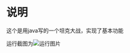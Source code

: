 # 说明

这个是用java写的一个坦克大战，实现了基本功能

运行截图为![运行图片](https://github.com/c-ttpfx/university/blob/main/%E5%A4%A7%E4%B8%80/java/%E7%AE%80%E6%98%93%E5%9D%A6%E5%85%8B%E5%A4%A7%E6%88%98/%E8%BF%90%E8%A1%8C%E6%88%AA%E5%9B%BE.png)
